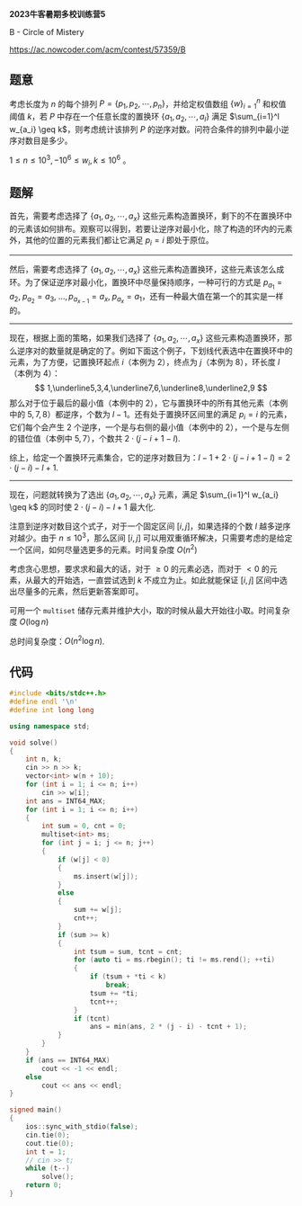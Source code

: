 **2023牛客暑期多校训练营5**

B - Circle of Mistery

https://ac.nowcoder.com/acm/contest/57359/B

<!--more-->

## 题意

考虑长度为 $n$ 的每个排列 $P=\left\{p_1, p_2, \cdots, p_n\right\}$，并给定权值数组 $\{w\}_{i=1}^n$ 和权值阈值 $k$，若 $P$ 中存在一个任意长度的置换环 $\left\{a_1, a_2, \cdots, a_l\right\}$ 满足 $\sum_{i=1}^l w_{a_i} \geq k$，则考虑统计该排列 $P$ 的逆序对数。问符合条件的排列中最小逆序对数目是多少。 

$1 \leq n \leq 10^3,-10^6 \leq w_i, k \leq 10^6$ 。

## 题解

首先，需要考虑选择了 $\left\{a_1, a_2, \cdots, a_x\right\}$ 这些元素构造置换环，剩下的不在置换环中的元素该如何排布。观察可以得到，若要让逆序对最小化，除了构造的环内的元素外，其他的位置的元素我们都让它满足 $p_i=i$ 即处于原位。

------

然后，需要考虑选择了 $\left\{a_1, a_2, \cdots, a_x\right\}$ 这些元素构造置换环，这些元素该怎么成环。为了保证逆序对最小化，置换环中尽量保持顺序，一种可行的方式是  $p_{a_1}=a_{2},\;p_{a_2}=a_3,\;\dots,p_{a_{x-1}}=a_x,\;p_{a_x}=a_1$，还有一种最大值在第一个的其实是一样的。

------

现在，根据上面的策略，如果我们选择了 $\left\{a_1, a_2, \cdots, a_x\right\}$ 这些元素构造置换环，那么逆序对的数量就是确定的了。例如下面这个例子，下划线代表选中在置换环中的元素，为了方便，记置换环起点 $i$（本例为 $2$），终点为 $j$（本例为 $8$），环长度 $l$（本例为 $4$）：
$$
1,\underline5,3,4,\underline7,6,\underline8,\underline2,9
$$
那么对于位于最后的最小值（本例中的 $2$），它与置换环中的所有其他元素（本例中的 $5,7,8$）都逆序，个数为 $l-1$。还有处于置换环区间里的满足 $p_i=i$ 的元素，它们每个会产生 $2$ 个逆序，一个是与右侧的最小值（本例中的 $2$），一个是与左侧的错位值（本例中 $5,7$），个数共 $2\cdot(j-i+1-l)$.

综上，给定一个置换环元素集合，它的逆序对数目为：$l-1+2\cdot(j-i+1-l)=2\cdot(j-i)-l+1$.

------

现在，问题就转换为了选出 $\left\{a_1, a_2, \cdots, a_x\right\}$ 元素，满足 $\sum_{i=1}^l w_{a_i} \geq k$ 的同时使 $2\cdot(j-i)-l+1$ 最大化.

注意到逆序对数目这个式子，对于一个固定区间 $[i,j]$，如果选择的个数 $l$ 越多逆序对越少。由于 $n\leq 10^3$，那么区间 $[i,j]$ 可以用双重循环解决，只需要考虑的是给定一个区间，如何尽量选更多的元素。时间复杂度 $O(n^2)$

考虑贪心思想，要求求和最大的话，对于 $\geq0$ 的元素必选，而对于 $<0$ 的元素，从最大的开始选，一直尝试选到 $k$ 不成立为止。如此就能保证 $[i,j]$ 区间中选出尽量多的元素，然后更新答案即可。

可用一个 `multiset` 储存元素并维护大小，取的时候从最大开始往小取。时间复杂度 $O(\log n)$

总时间复杂度：$O(n^2\log n)$.

## 代码

```cpp
#include <bits/stdc++.h>
#define endl '\n'
#define int long long

using namespace std;

void solve()
{
    int n, k;
    cin >> n >> k;
    vector<int> w(n + 10);
    for (int i = 1; i <= n; i++)
        cin >> w[i];
    int ans = INT64_MAX;
    for (int i = 1; i <= n; i++)
    {
        int sum = 0, cnt = 0;
        multiset<int> ms;
        for (int j = i; j <= n; j++)
        {
            if (w[j] < 0)
            {
                ms.insert(w[j]);
            }
            else
            {
                sum += w[j];
                cnt++;
            }
            if (sum >= k)
            {
                int tsum = sum, tcnt = cnt;
                for (auto ti = ms.rbegin(); ti != ms.rend(); ++ti)
                {
                    if (tsum + *ti < k)
                        break;
                    tsum += *ti;
                    tcnt++;
                }
                if (tcnt)
                    ans = min(ans, 2 * (j - i) - tcnt + 1);
            }
        }
    }
    if (ans == INT64_MAX)
        cout << -1 << endl;
    else
        cout << ans << endl;
}

signed main()
{
    ios::sync_with_stdio(false);
    cin.tie(0);
    cout.tie(0);
    int t = 1;
    // cin >> t;
    while (t--)
        solve();
    return 0;
}
```

